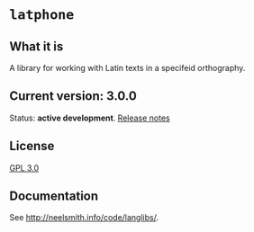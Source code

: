# `latphone`



## What it is

A library for working with Latin texts in a specifeid orthography.

## Current version: 3.0.0


Status:  **active development**. [Release notes](releases.md)


## License

[GPL 3.0](https://opensource.org/licenses/gpl-3.0.html)


## Documentation

See <http://neelsmith.info/code/langlibs/>.
